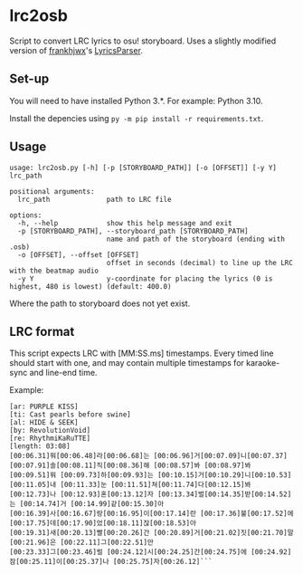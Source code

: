 # lrc2osb
Script to convert LRC lyrics to osu! storyboard. Uses a slightly modified version of [frankhjwx](https://github.com/frankhjwx/)'s [LyricsParser](https://github.com/frankhjwx/osu-storyboard-engine/blob/master/Storyboard%20Engine/tools/LyricsParser.py).

## Set-up
You will need to have installed Python 3.\*. For example: Python 3.10.

Install the depencies using `py -m pip install -r requirements.txt`.

## Usage

```
usage: lrc2osb.py [-h] [-p [STORYBOARD_PATH]] [-o [OFFSET]] [-y Y] lrc_path

positional arguments:
  lrc_path              path to LRC file

options:
  -h, --help            show this help message and exit
  -p [STORYBOARD_PATH], --storyboard_path [STORYBOARD_PATH]
                        name and path of the storyboard (ending with .osb)
  -o [OFFSET], --offset [OFFSET]
                        offset in seconds (decimal) to line up the LRC with the beatmap audio
  -y Y                  y-coordinate for placing the lyrics (0 is highest, 480 is lowest) (default: 400.0)
```
Where the path to storyboard does not yet exist.

## LRC format
This script expects LRC with \[MM:SS.ms\] timestamps. Every timed line should start with one, and may contain multiple timestamps for karaoke-sync and line-end time.

Example:
```
[ar: PURPLE KISS]
[ti: Cast pearls before swine]
[al: HIDE & SEEK]
[by: RevolutionVoid]
[re: RhythmiKaRuTTE]
[length: 03:08]
[00:06.31]뭐[00:06.48]라[00:06.68]는 [00:06.96]거[00:07.09]니[00:07.37] [00:07.91]솔[00:08.11]직[00:08.36]해 [00:08.57]봐 [00:08.97]봐
[00:09.51]뭐 [00:09.73]하[00:09.93]는 [00:10.15]거[00:10.29]니[00:10.53] [00:11.05]내 [00:11.33]눈 [00:11.51]쳐[00:11.74]다[00:12.15]봐
[00:12.73]나 [00:12.93]혼[00:13.12]자 [00:13.34]벌[00:14.35]받[00:14.52]는 [00:14.74]거 [00:14.99]같[00:15.30]아
[00:16.39]사[00:16.67]랑[00:16.95]이[00:17.14]란 [00:17.36]불[00:17.52]에 [00:17.75]데[00:17.90]었[00:18.11]잖[00:18.53]아
[00:19.31]새[00:20.13]빨[00:20.26]간 [00:20.89]거[00:21.02]짓[00:21.70]말[00:21.96]은 [00:22.11]그[00:22.51]만
[00:23.33]그[00:23.46]럴 [00:24.12]시[00:24.25]간[00:24.75]에 [00:24.92]잠[00:25.11]이[00:25.37]나 [00:25.75]자[00:26.12]```
